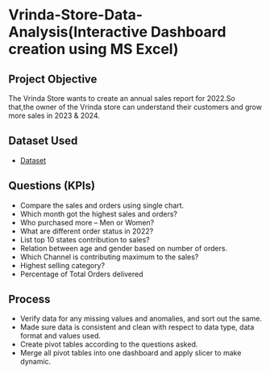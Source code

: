 # Vrinda-Store-Data-Analysis(Interactive Dashboard creation using MS Excel)
## Project Objective
The Vrinda Store wants to create an annual sales report for 2022.So that,the owner of the Vrinda store can understand their customers and grow more sales in 2023 & 2024.

## Dataset Used
- <a href="https://github.com/Ridhimakakkar/Data-Analysis-Dashboard/blob/main/README.md">Dataset</a>

## Questions  (KPIs)
- Compare the sales and orders using single chart.
- Which month got the highest sales and orders?
- Who purchased more – Men or Women?
- What are different order status in 2022?
- List top 10 states contribution to sales?
- Relation between age and gender based on number of orders.
- Which Channel is contributing maximum to the sales?
- Highest selling category?
- Percentage of Total Orders delivered


## Process
- Verify data for any missing values and anomalies, and sort out the same.
- Made sure data is consistent and clean with respect to data type, data format and values used.
- Create pivot tables according to the questions asked.
- Merge all pivot tables into one dashboard and apply slicer to make dynamic.

